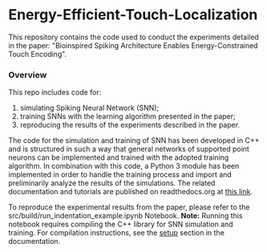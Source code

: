 # Energy-Efficient-Touch-Localization

This repository contains the code used to conduct the experiments detailed in the paper: "Bioinspired Spiking Architecture Enables Energy-Constrained Touch Encoding".

### Overview
This repo includes code for:
1. simulating Spiking Neural Network (SNN);
2. training SNNs with the learning algorithm presented in the paper;
3. reproducing the results of the experiments described in the paper.

The code for the simulation and training of SNN has been developed in C++ and is structured in such a way that general networks of supported point neurons can be implemented and trained with the adopted training algorithm.
In combination with this code, a Python 3 module has been implemented in order to handle the training process and import and preliminarily analyze the results of the simulations. The related documentation and tutorials are published on readthedocs.org at [this link](https://energy-efficient-touch-localization-doc.readthedocs.io/en/latest).

To reproduce the experimental results from the paper, please refer to the src/build/run_indentation_example.ipynb Notebook. **Note:** Running this notebook requires compiling the C++ library for SNN simulation and training. For compilation instructions, see the [setup](https://energy-efficient-touch-localization-doc.readthedocs.io/en/latest/setup.html) section in the documentation.

